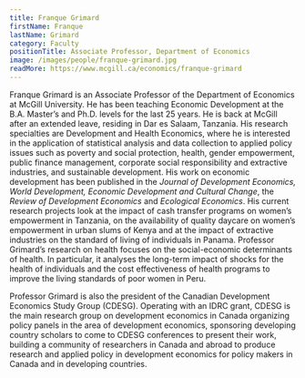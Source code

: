 ```yaml
---
title: Franque Grimard
firstName: Franque
lastName: Grimard
category: Faculty
positionTitle: Associate Professor, Department of Economics
image: /images/people/franque-grimard.jpg
readMore: https://www.mcgill.ca/economics/franque-grimard
---
```


<p>Franque Grimard is an Associate Professor of the Department of Economics at McGill University. He has been teaching Economic Development at the B.A. Master’s and Ph.D. levels for the last 25 years. He is back at McGill after an extended leave, residing in Dar es Salaam, Tanzania. His research specialties are Development and Health Economics, where he is interested in the application of statistical analysis and data collection to applied policy issues such as poverty and social protection, health, gender empowerment, public finance management, corporate social responsibility and extractive industries, and sustainable development. His work on economic development has been published in the <em>Journal of Development Economics, World Development, Economic Development and Cultural Change</em>, the <em>Review of Development Economics</em> and <em>Ecological Economics</em>. His current research projects look at the impact of cash transfer programs on women’s empowerment in Tanzania, on the availability of quality daycare on women’s empowerment in urban slums of Kenya and at the impact of extractive industries on the standard of living of individuals in Panama. Professor Grimard’s research on health focuses on the social-economic determinants of health.  In particular, it analyses the long-term impact of shocks for the health of individuals and the cost effectiveness of health programs to improve the living standards of poor women in Peru.</p>

<p>Professor Grimard is also the president of the Canadian Development Economics Study Group (CDESG). Operating with an IDRC grant, CDESG is the main research group on development economics in Canada organizing policy panels in the area of development economics, sponsoring developing country scholars to come to CDESG conferences to present their work, building a community of researchers in Canada and abroad to produce research and applied policy in development economics for policy makers in Canada and in developing countries.</p>
